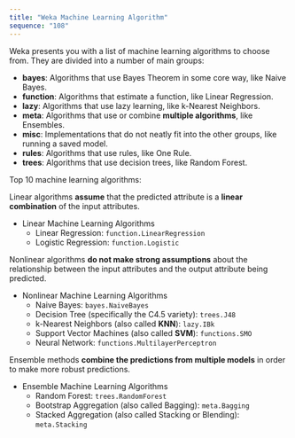 ```yaml
---
title: "Weka Machine Learning Algorithm"
sequence: "108"
---
```


Weka presents you with a list of machine learning algorithms to choose from.
They are divided into a number of main groups:

- **bayes**: Algorithms that use Bayes Theorem in some core way, like Naive Bayes.
- **function**: Algorithms that estimate a function, like Linear Regression.
- **lazy**: Algorithms that use lazy learning, like k-Nearest Neighbors.
- **meta**: Algorithms that use or combine **multiple algorithms**, like Ensembles.
- **misc**: Implementations that do not neatly fit into the other groups, like running a saved model.
- **rules**: Algorithms that use rules, like One Rule.
- **trees**: Algorithms that use decision trees, like Random Forest.

Top 10 machine learning algorithms:

Linear algorithms **assume** that the predicted attribute is a **linear combination** of the input attributes.

- Linear Machine Learning Algorithms
    - Linear Regression: `function.LinearRegression`
    - Logistic Regression: `function.Logistic`

Nonlinear algorithms **do not make strong assumptions** about the relationship
between the input attributes and the output attribute being predicted.

- Nonlinear Machine Learning Algorithms
    - Naive Bayes: `bayes.NaiveBayes`
    - Decision Tree (specifically the C4.5 variety): `trees.J48`
    - k-Nearest Neighbors (also called **KNN**): `lazy.IBk`
    - Support Vector Machines (also called **SVM**): `functions.SMO`
    - Neural Network: `functions.MultilayerPerceptron`

Ensemble methods **combine the predictions from multiple models** in order to make more robust predictions.

- Ensemble Machine Learning Algorithms
    - Random Forest: `trees.RandomForest`
    - Bootstrap Aggregation (also called Bagging): `meta.Bagging`
    - Stacked Aggregation (also called Stacking or Blending): `meta.Stacking`






